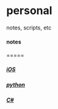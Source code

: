 personal
========

notes, scripts, etc


#### notes
=====

##### [iOS](notes/iOS.md)
##### [python](notes/python.md)
##### [C#](notes/CSharp.md)


